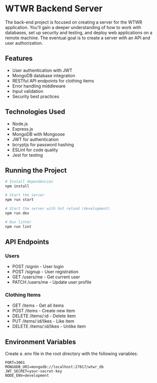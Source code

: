 # WTWR Backend Server

The back-end project is focused on creating a server for the WTWR application. You'll gain a deeper understanding of how to work with databases, set up security and testing, and deploy web applications on a remote machine. The eventual goal is to create a server with an API and user authorization.

## Features

- User authentication with JWT
- MongoDB database integration
- RESTful API endpoints for clothing items
- Error handling middleware
- Input validation
- Security best practices

## Technologies Used

- Node.js
- Express.js
- MongoDB with Mongoose
- JWT for authentication
- bcryptjs for password hashing
- ESLint for code quality
- Jest for testing

## Running the Project

```bash
# Install dependencies
npm install

# Start the server
npm run start

# Start the server with hot reload (development)
npm run dev

# Run linter
npm run lint
```

## API Endpoints

### Users

- POST /signin - User login
- POST /signup - User registration
- GET /users/me - Get current user
- PATCH /users/me - Update user profile

### Clothing Items

- GET /items - Get all items
- POST /items - Create new item
- DELETE /items/:id - Delete item
- PUT /items/:id/likes - Like item
- DELETE /items/:id/likes - Unlike item

## Environment Variables

Create a .env file in the root directory with the following variables:

```
PORT=3001
MONGODB_URI=mongodb://localhost:27017/wtwr_db
JWT_SECRET=your-secret-key
NODE_ENV=development
```
